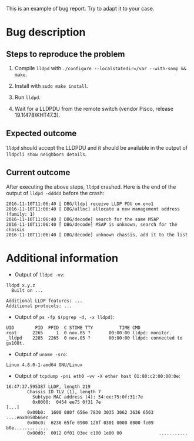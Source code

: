 This is an example of bug report. Try to adapt it to your case.

# Bug description

## Steps to reproduce the problem

 1. Compile `lldpd` with `./configure --localstatedir=/var --with-snmp && make`.

 2. Install with `sudo make install`.

 3. Run `lldpd`.
 
 4. Wait for a LLDPDU from the remote switch (vendor Pisco, release 19.1(478)KHT47.3).
 
## Expected outcome

`lldpd` should accept the LLDPDU and it should be available in the
output of `lldpcli show neighbors details`.

## Current outcome

After executing the above steps, `lldpd` crashed. Here is the end of
the output of `lldpd -ddddd` before the crash:

```
2016-11-10T11:06:40 [ DBG/lldp] receive LLDP PDU on eno1
2016-11-10T11:06:40 [ DBG/alloc] allocate a new management address (family: 1)
2016-11-10T11:06:40 [ DBG/decode] search for the same MSAP
2016-11-10T11:06:40 [ DBG/decode] MSAP is unknown, search for the chassis
2016-11-10T11:06:40 [ DBG/decode] unknown chassis, add it to the list
```

# Additional information

 - Output of `lldpd -vv`:
 
```
lldpd x.y.z
  Built on ...
  
Additional LLDP features: ...
Additional protocols: ...
```

 - Output of `ps -fp $(pgrep -d, -x lldpd)`:
 
```
UID        PID  PPID  C STIME TTY          TIME CMD
root      2265     1  0 nov.05 ?       00:00:00 lldpd: monitor.
_lldpd    2285  2265  0 nov.05 ?       00:00:00 lldpd: connected to gs108t.
```

 - Output of `uname -sro`:
 
```
Linux 4.8.0-1-amd64 GNU/Linux
```

 - Output of `tcpdump -pni eth0 -vv -X ether host 01:80:c2:00:00:0e`:
 
```
16:47:37.595387 LLDP, length 219
        Chassis ID TLV (1), length 7
          Subtype MAC address (4): 54:ee:75:0f:31:7e
          0x0000:  0454 ee75 0f31 7e
[...]
        0x00b0:  1600 080f 656e 7830 3035 3062 3636 6563  ....enx0050b66ec
        0x00c0:  6236 65fe 0900 120f 0301 0000 0000 fe09  b6e.............
        0x00d0:  0012 0f01 03ec c100 1e00 00              ...........
```
